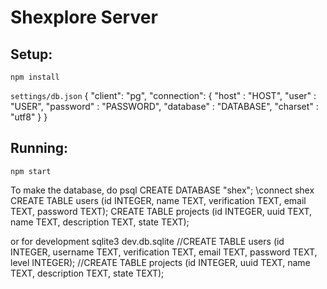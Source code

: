 # Shexplore Server

## Setup:
    npm install
`settings/db.json`
    {
      "client": "pg",
      "connection": {
        "host"     : "HOST",
        "user"     : "USER",
        "password" : "PASSWORD",
        "database" : "DATABASE",
        "charset"  : "utf8"
      }
    }


## Running:
    npm start

To make the database, do
    psql
      CREATE DATABASE "shex";
      \connect shex
      CREATE TABLE users (id INTEGER, name TEXT, verification TEXT, email TEXT, password TEXT);
      CREATE TABLE projects (id INTEGER, uuid TEXT, name TEXT, description TEXT, state TEXT);

or for development
    sqlite3 dev.db.sqlite
      //CREATE TABLE users (id INTEGER, username TEXT, verification TEXT, email TEXT, password TEXT, level INTEGER);
      //CREATE TABLE projects (id INTEGER, uuid TEXT, name TEXT, description TEXT, state TEXT);
